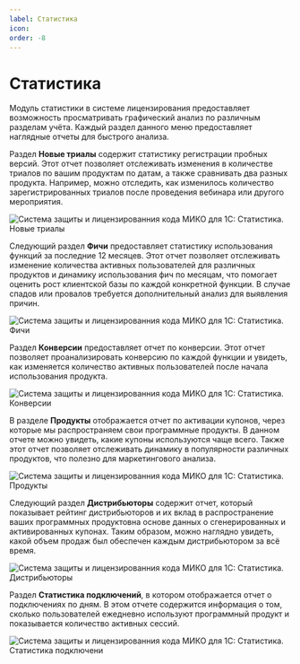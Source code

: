 ```yaml
---
label: Статистика
icon: 
order: -8
---
```

# Статистика

Модуль статистики в системе лицензирования предоставляет возможность просматривать графический анализ по различным разделам учёта. Каждый раздел данного меню предоставляет наглядные отчеты для быстрого анализа.

Раздел **Новые триалы** содержит статистику регистрации пробных версий. Этот отчет позволяет отслеживать изменения в количестве триалов по вашим продуктам по датам, а также сравнивать два разных продукта. Например, можно отследить, как изменилось количество зарегистрированных триалов после проведения вебинара или другого мероприятия.

<img class="miko-shadow img-zoomable"  
src="/assets/vendor-cabinet/statistic/statistic_1.png"
data-original="/assets/vendor-cabinet/statistic/statistic_1.png"
srcset="/assets/vendor-cabinet/statistic/statistic_1_prev.png 1x, /assets/vendor-cabinet/statistic/statistic_1.png 2x"
alt="Система защиты и лицензированния кода МИКО для 1С: Статистика. Новые триалы"
/>

Следующий раздел **Фичи** предоставляет статистику использования функций за последние 12 месяцев. Этот отчет позволяет отслеживать изменение количества активных пользователей для различных продуктов и динамику использования фич по месяцам, что помогает оценить рост клиентской базы по каждой конкретной функции. В случае спадов или провалов требуется дополнительный анализ для выявления причин.

<img class="miko-shadow img-zoomable"  
src="/assets/vendor-cabinet/statistic/statistic_2.png"
data-original="/assets/vendor-cabinet/statistic/statistic_2.png"
srcset="/assets/vendor-cabinet/statistic/statistic_2_prev.png 1x, /assets/vendor-cabinet/statistic/statistic_2.png 2x"
alt="Система защиты и лицензированния кода МИКО для 1С: Статистика. Фичи"
/>

Раздел **Конверсии** предоставляет отчет по конверсии. Этот отчет позволяет проанализировать конверсию по каждой функции и увидеть, как изменяется количество активных пользователей после начала использования продукта.

<img class="miko-shadow img-zoomable"  
src="/assets/vendor-cabinet/statistic/statistic_3.png"
data-original="/assets/vendor-cabinet/statistic/statistic_3.png"
srcset="/assets/vendor-cabinet/statistic/statistic_3_prev.png 1x, /assets/vendor-cabinet/statistic/statistic_3.png 2x"
alt="Система защиты и лицензированния кода МИКО для 1С: Статистика. Конверсии"
/>

В разделе **Продукты** отображается отчет по активации купонов, через которые мы распространяем свои программные продукты. В данном отчете можно увидеть, какие купоны используются чаще всего. Также этот отчет позволяет отслеживать динамику в популярности различных продуктов, что полезно для маркетингового анализа.

<img class="miko-shadow img-zoomable"  
src="/assets/vendor-cabinet/statistic/statistic_4.png"
data-original="/assets/vendor-cabinet/statistic/statistic_4.png"
srcset="/assets/vendor-cabinet/statistic/statistic_4_prev.png 1x, /assets/vendor-cabinet/statistic/statistic_4.png 2x"
alt="Система защиты и лицензированния кода МИКО для 1С: Статистика. Продукты"
/>

Следующий раздел **Дистрибьюторы** содержит отчет, который показывает рейтинг дистрибьюторов и их вклад в распространение ваших программных продуктовна основе данных о сгенерированных и активированных купонах. Таким образом, можно наглядно увидеть, какой объем продаж был обеспечен каждым дистрибьютором за всё время.

<img class="miko-shadow img-zoomable"  
src="/assets/vendor-cabinet/statistic/statistic_5.png"
data-original="/assets/vendor-cabinet/statistic/statistic_5.png"
srcset="/assets/vendor-cabinet/statistic/statistic_5_prev.png 1x, /assets/vendor-cabinet/statistic/statistic_5.png 2x"
alt="Система защиты и лицензированния кода МИКО для 1С: Статистика. Дистрибьюторы"
/>

Раздел **Статистика подключений**, в котором отображается отчет о подключениях по дням. В этом отчете содержится информация о том, сколько пользователей ежедневно используют программный продукт и показывается количество активных сессий. 

<img class="miko-shadow img-zoomable"  
src="/assets/vendor-cabinet/statistic/statistic_6.png"
data-original="/assets/vendor-cabinet/statistic/statistic_6.png"
srcset="/assets/vendor-cabinet/statistic/statistic_6_prev.png 1x, /assets/vendor-cabinet/statistic/statistic_6.png 2x"
alt="Система защиты и лицензированния кода МИКО для 1С: Статистика. Статистика подключени"
/>
